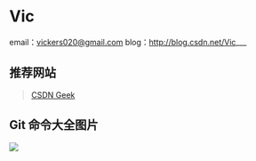 Vic
=======
email：vickers020@gmail.com
blog：http://blog.csdn.net/Vic___

推荐网站
-------

> [CSDN Geek][1] 




Git 命令大全图片
-------
![](http://img.blog.csdn.net/20130725102400984?watermark/2/text/aHR0cDovL2Jsb2cuY3Nkbi5uZXQvVmljX19f/font/5a6L5L2T/fontsize/400/fill/I0JBQkFCMA==/dissolve/70/gravity/SouthEast)


[1]:http://geek.csdn.net